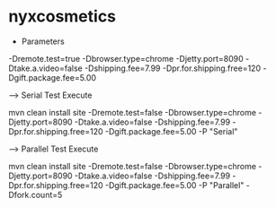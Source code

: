 # nyxcosmetics

- Parameters

-Dremote.test=true
-Dbrowser.type=chrome
-Djetty.port=8090
-Dtake.a.video=false
-Dshipping.fee=7.99
-Dpr.for.shipping.free=120
-Dgift.package.fee=5.00


--> Serial Test Execute 

mvn clean install site -Dremote.test=false -Dbrowser.type=chrome -Djetty.port=8090 -Dtake.a.video=false -Dshipping.fee=7.99 -Dpr.for.shipping.free=120 -Dgift.package.fee=5.00 -P "Serial"


--> Parallel Test Execute 

mvn clean install site -Dremote.test=false -Dbrowser.type=chrome -Djetty.port=8090 -Dtake.a.video=false -Dshipping.fee=7.99 -Dpr.for.shipping.free=120 -Dgift.package.fee=5.00 -P "Parallel" -Dfork.count=5
